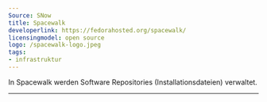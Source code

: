 ```yaml
---
Source: SNow
title: Spacewalk
developerlink: https://fedorahosted.org/spacewalk/
licensingmodel: open source
logo: /spacewalk-logo.jpeg
tags:
- infrastruktur
---
```

In Spacewalk werden Software Repositories (Installationsdateien) verwaltet.

---

